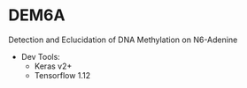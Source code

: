 # DEM6A

Detection and Eclucidation of DNA Methylation on N6-Adenine



- Dev Tools:
    * Keras v2+
    * Tensorflow 1.12


